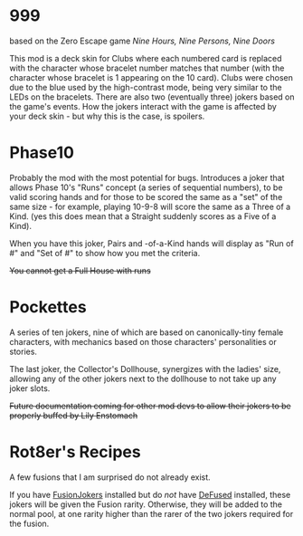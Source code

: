 # 999
based on the Zero Escape game *Nine Hours, Nine Persons, Nine Doors*

This mod is a deck skin for Clubs where each numbered card is replaced with the character whose bracelet number matches that number (with the character whose bracelet is 1 appearing on the 10 card).  Clubs were chosen due to the blue used by the high-contrast mode, being very similar to the LEDs on the bracelets.
There are also two (eventually three) jokers based on the game's events.  How the jokers interact with the game is affected by your deck skin - but why this is the case, is spoilers.

# Phase10
Probably the mod with the most potential for bugs.  Introduces a joker that allows Phase 10's "Runs" concept (a series of sequential numbers), to be valid scoring hands and for those to be scored the same as a "set" of the same size - for example, playing 10-9-8 will score the same as a Three of a Kind.  (yes this does mean that a Straight suddenly scores as a Five of a Kind).

When you have this joker, Pairs and -of-a-Kind hands will display as "Run of #" and "Set of #" to show how you met the criteria.

~~You cannot get a Full House with runs~~

# Pockettes
A series of ten jokers, nine of which are based on canonically-tiny female characters, with mechanics based on those characters' personalities or stories.

The last joker, the Collector's Dollhouse, synergizes with the ladies' size, allowing any of the other jokers next to the dollhouse to not take up any joker slots.

~~Future documentation coming for other mod devs to allow their jokers to be properly buffed by Lily Enstomach~~

# Rot8er's Recipes
A few fusions that I am surprised do not already exist.

If you have [FusionJokers](https://discord.com/channels/1116389027176787968/1227317656131211284) installed but do *not* have [DeFused](https://discord.com/channels/1116389027176787968/1271500476457812120) installed, these jokers will be given the Fusion rarity.  Otherwise, they will be added to the normal pool, at one rarity higher than the rarer of the two jokers required for the fusion.
